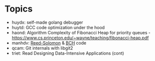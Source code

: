 # Topics

- huydx: self-made golang debugger
- huytd: GCC code optimization under the hood 
- haond: Algorithm Complexity of Fibonacci Heap for priority queues - https://www.cs.princeton.edu/~wayne/teaching/fibonacci-heap.pdf
- manhdv: [Reed-Solomon](https://en.wikipedia.org/wiki/Reed%E2%80%93Solomon_error_correction) & [BCH](http://www.work.caltech.edu/~ling/webs/EE127/EE127A/handout/Ch9.pdf) code
- qcam: Git internals with libgit2
- triet: Read Designing Data-Intensive Applications (cont)
